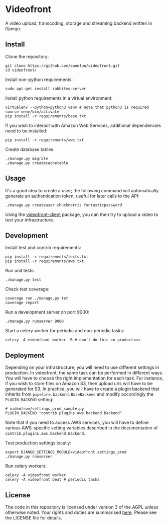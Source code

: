 # Videofront

A video upload, transcoding, storage and streaming backend written in Django.

## Install

Clone the repository:

    git clone https://github.com/openfun/videofront.git
    cd videofront/

Install non-python requirements:

    sudo apt-get install rabbitmq-server

Install python requirements in a virtual environment:

    virtualenv --python=python3 venv # note that python3 is required
    source venv/bin/activate
    pip install -r requirements/base.txt

If you wish to interact with Amazon Web Services, additional dependencies need to be installed:

    pip install -r requirements/aws.txt

Create database tables:

    ./manage.py migrate
    ./manage.py createcachetable

## Usage

It's a good idea to create a user; the following command will automatically generate an authentication token, useful for later calls to the API:

    ./manage.py createuser chucknorris fantasticpassword

Using the [videofront-client](https://github.com/openfun/videofront-client) package, you can then try to upload a video to test your infrastructure.

## Development

Install test and contrib requirements:

    pip install -r requirements/tests.txt
    pip install -r requirements/aws.txt

Run unit tests:

    ./manage.py test

Check test coverage:

    coverage run ./manage.py tet
    coverage report

Run a development server on port 9000:

    ./manage.py runserver 9000

Start a celery worker for periodic and non-periodic tasks:

    celery -A videofront worker -B # don't do this in production

## Deployment

Depending on your infrastructure, you will need to use different settings in production. In videofront, the same task can be performed in different ways. You will have to choose the right implementation for each task. For instance, if you wish to store files on Amazon S3, then upload urls will have to be generated for S3. In practice, you will have to create a plugin backend that inherits from `pipeline.backend.BaseBackend` and modify accordingly the `PLUGIN_BACKEND` setting:

    # videofron/settings_prod_sample.py
    PLUGIN_BACKEND "contrib.plugins.aws.backend.Backend"

Note that if you need to access AWS services, you will have to define various AWS-specific setting variables described in the documentation of `contrib.plugins.aws.backend.Backend`.

Test production settings locally:

    export DJANGO_SETTINGS_MODULE=videofront.settings_prod 
    ./manage.py runserver

Run celery workers:

    celery -A videofront worker
    celery -A videofront beat # periodic tasks

## License

The code in this repository is licensed under version 3 of the AGPL unless otherwise noted. Your rights and duties are summarised [here](https://tldrlegal.com/license/gnu-affero-general-public-license-v3-(agpl-3.0)). Please see the LICENSE file for details.
